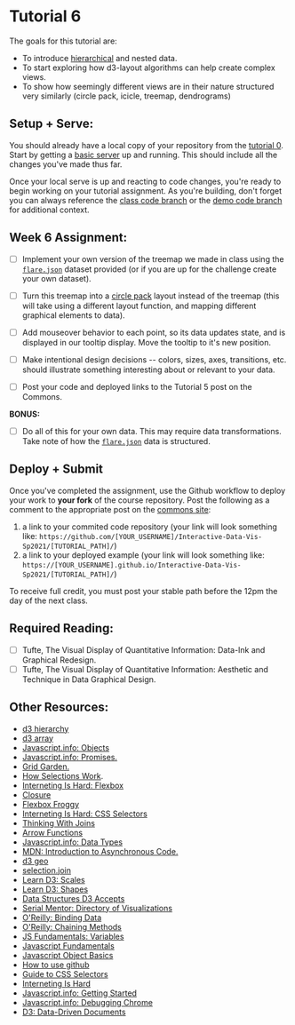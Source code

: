 # Tutorial 6

The goals for this tutorial are:

- To introduce [hierarchical](https://github.com/d3/d3-hierarchy) and nested data.
- To start exploring how d3-layout algorithms can help create complex views.
- To show how seemingly different views are in their nature structured very similarly (circle pack, icicle, treemap, dendrograms)

## Setup + Serve:

You should already have a local copy of your repository from the [tutorial 0](../tutorial0_serve/0_README.md). Start by getting a [basic server](../tutorial0_serve/3_BASIC_SERVER.md) up and running. This should include all the changes you've made thus far.

Once your local serve is up and reacting to code changes, you're ready to begin working on your tutorial assignment.
As you're building, don't forget you can always reference the [class code branch](https://github.com/InteractiveDataVis/Interactive-Data-Vis-Sp2021/tree/class/) or the [demo code branch](https://github.com/InteractiveDataVis/Interactive-Data-Vis-Sp2021/tree/demo/) for additional context.

## Week 6 Assignment:

- [ ] Implement your own version of the treemap we made in class using the [`flare.json`](../data/flare.json) dataset provided (or if you are up for the challenge create your own dataset).

- [ ] Turn this treemap into a [circle pack](https://github.com/d3/d3-hierarchy#pack) layout instead of the treemap (this will take using a different layout function, and mapping different graphical elements to data).

- [ ] Add mouseover behavior to each point, so its data updates state, and is displayed in our tooltip display. Move the tooltip to it's new position.

- [ ] Make intentional design decisions -- colors, sizes, axes, transitions, etc. should illustrate something interesting about or relevant to your data.

- [ ] Post your code and deployed links to the Tutorial 5 post on the Commons.

**BONUS:**

- [ ] Do all of this for your own data. This may require data transformations. Take note of how the [`flare.json`](../data/flare.json) data is structured.

## Deploy + Submit

Once you've completed the assignment, use the Github workflow to deploy your work to **your fork** of the course repository. Post the following as a comment to the appropriate post on the [commons site](https://interactivedatavis2021.commons.gc.cuny.edu/):
1. a link to your commited code repository (your link will look something like: `https://github.com/[YOUR_USERNAME]/Interactive-Data-Vis-Sp2021/[TUTORIAL_PATH]/`)
2. a link to your deployed example (your link will look something like: `https://[YOUR_USERNAME].github.io/Interactive-Data-Vis-Sp2021/[TUTORIAL_PATH]/`)

To receive full credit, you must post your stable path before the 12pm the day of the next class.

## Required Reading:
- [ ] Tufte, The Visual Display of Quantitative Information: Data-Ink and Graphical Redesign.
- [ ] Tufte, The Visual Display of Quantitative Information: Aesthetic and Technique in Data Graphical Design.

## Other Resources:
- [d3 hierarchy](https://github.com/d3/d3-hierarchy)
- [d3 array](https://github.com/d3/d3-array#rollup)
- [Javascript.info: Objects](https://javascript.info/object)
- [Javascript.info: Promises.](https://javascript.info/promise-basics)
- [Grid Garden.](https://cssgridgarden.com/)
- [How Selections Work](https://bost.ocks.org/mike/selection/).
- [Interneting Is Hard: Flexbox](https://www.internetingishard.com/html-and-css/flexbox/)
- [Closure](https://javascript.info/closure)
- [Flexbox Froggy](https://flexboxfroggy.com/)
- [Interneting Is Hard: CSS Selectors](https://www.internetingishard.com/html-and-css/css-selectors/)
- [Thinking With Joins](https://bost.ocks.org/mike/join/)
- [Arrow Functions](https://www.javascripttutorial.net/es6/javascript-arrow-function/)
- [Javascript.info: Data Types](https://javascript.info/types)
- [MDN: Introduction to Asynchronous Code.](https://developer.mozilla.org/en-US/docs/Learn/JavaScript/Asynchronous/Introducing)
- [d3 geo](https://github.com/d3/d3-geo)
- [selection.join](https://observablehq.com/@d3/selection-join)
- [Learn D3: Scales](https://observablehq.com/@d3/learn-d3-scales?collection=@d3/learn-d3)
- [Learn D3: Shapes](https://observablehq.com/@d3/learn-d3-shapes?collection=@d3/learn-d3)
- [Data Structures D3 Accepts](https://www.dashingd3js.com/data-structures-d3js-accepts)
- [Serial Mentor: Directory of Visualizations](https://serialmentor.com/dataviz/directory-of-visualizations.html)
- [O'Reilly: Binding Data](https://alignedleft.com/tutorials/d3/binding-data)
- [O'Reilly: Chaining Methods](https://alignedleft.com/tutorials/d3/chaining-methods)
- [JS Fundamentals: Variables](https://javascript.info/variables)
- [Javascript Fundamentals](https://javascript.info/first-steps)
- [Javascript Object Basics](https://developer.mozilla.org/en-US/docs/Learn/JavaScript/Objects/Basics)
- [How to use github](https://git-scm.com/book/en/v2)
- [Guide to CSS Selectors](https://developer.mozilla.org/en-US/docs/Learn/CSS/Building_blocks/Selectors)
- [Interneting Is Hard](https://www.internetingishard.com/html-and-css/)
- [Javascript.info: Getting Started](https://javascript.info/getting-started)
- [Javascript.info: Debugging Chrome](https://javascript.info/debugging-chrome)
- [D3: Data-Driven Documents](http://vis.stanford.edu/files/2011-D3-InfoVis.pdf)

